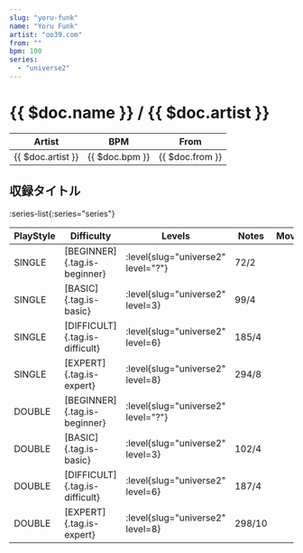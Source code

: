 ```yaml
---
slug: "yoru-funk"
name: "Yoru Funk"
artist: "oo39.com"
from: ""
bpm: 100
series:
  - "universe2"
---
```


# {{ $doc.name }} / {{ $doc.artist }}

|Artist|BPM|From|
|------|---|----|
|{{ $doc.artist }}|{{ $doc.bpm }}|{{ $doc.from }}|

## 収録タイトル

:series-list{:series="series"}

|PlayStyle|Difficulty|Levels|Notes|Movie|
|---------|----------|------|-----|-----|
|SINGLE|[BEGINNER]{.tag.is-beginner}|<div class="field is-grouped is-grouped-multiline"> :level{slug="universe2" level="?"}</div>|72/2||
|SINGLE|[BASIC]{.tag.is-basic}|<div class="field is-grouped is-grouped-multiline"> :level{slug="universe2" level=3}</div>|99/4||
|SINGLE|[DIFFICULT]{.tag.is-difficult}|<div class="field is-grouped is-grouped-multiline"> :level{slug="universe2" level=6}</div>|185/4||
|SINGLE|[EXPERT]{.tag.is-expert}|<div class="field is-grouped is-grouped-multiline"> :level{slug="universe2" level=8}</div>|294/8||
|DOUBLE|[BEGINNER]{.tag.is-beginner}|<div class="field is-grouped is-grouped-multiline"> :level{slug="universe2" level="?"}</div>|||
|DOUBLE|[BASIC]{.tag.is-basic}|<div class="field is-grouped is-grouped-multiline"> :level{slug="universe2" level=3}</div>|102/4||
|DOUBLE|[DIFFICULT]{.tag.is-difficult}|<div class="field is-grouped is-grouped-multiline"> :level{slug="universe2" level=6}</div>|187/4||
|DOUBLE|[EXPERT]{.tag.is-expert}|<div class="field is-grouped is-grouped-multiline"> :level{slug="universe2" level=8}</div>|298/10||
